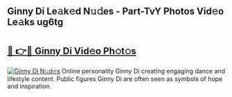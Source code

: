 ## Ginny Di Le𝚊k𝚎d N𝚞𝚍es - Part-TvY Photos Vid𝚎o Le𝚊ks ug6tg

# <h2><a href="http://fbc3y35.evod.top/?m=Ginny+Di">🔗 👉🔴 Ginny Di Vid𝚎o Ph𝚘t𝚘s</a></h2>

[![Ginny Di N𝚞d𝚎s](https://i.imgur.com/8V9OHl7.gif)](http://fbc3y35.evod.top/?m=Ginny+Di)
Online personality Ginny Di creating engaging dance and lifestyle content. Public figures Ginny Di are often seen as symbols of hope and inspiration. 
